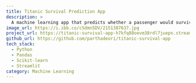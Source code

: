 ```yaml
---
title: Titanic Survival Prediction App
description: >
  A machine learning app that predicts whether a passenger would survive the Titanic disaster based on their details like age, class, sex, and fare.
image_url: https://i.ibb.co/cSdmn5DV/2151387637.jpg
project_url: https://titanic-survival-app-h7kfq88oevm38rdl7juepn.streamlit.app/
github_url: https://github.com/parthadeori/titanic-survival-app
tech_stack:
  - Python
  - Pandas
  - Scikit-learn
  - Streamlit
category: Machine Learning
---
```

